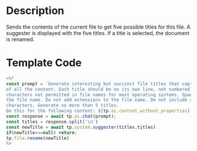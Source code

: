 # Description

Sends the contents of the current file to get five possible titles for this file. A suggester is displayed with the five titles. If a title is selected, the document is renamed.

# Template Code

```javascript
<%*
const prompt = `Generate interesting but succinct file titles that capture the essence
of all the content. Each title should be on its own line, not numbered. Do not include
characters not permitted in file names for most operating systems. Spaces can be used in
the file name. Do not add extensions to the file name. Do not include any non-character
characters. Generate no more than 5 titles.
Do this for the following content: ${tp.ai.content_without_properties}`;
const response = await tp.ai.chat(prompt);
const titles = response.split('\n')
const newTitle = await tp.system.suggester(titles,titles)
if(newTitle===null) return;
tp.file.rename(newTitle)
%>
```
